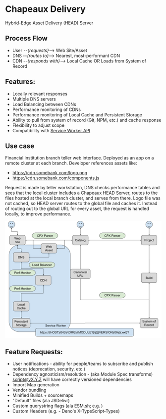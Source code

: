 # Chapeaux Delivery
Hybrid-Edge Asset Delivery (HEAD) Server 

## Process Flow
* User --_{requests}_--> Web Site/Asset
* DNS --_{routes to}_--> Nearest, most-performant CDN
* CDN --_{responds with}_--> Local Cache OR Loads from System of Record

## Features:
* Locally relevant responses
* Multiple DNS servers
* Load Balancing between CDNs
* Performance monitoring of CDNs
* Performance monitoring of Local Cache and Persistent Storage
* Ability to pull from system of record (Git, NPM, etc.) and cache response
* Flexibility to adjust scope
* Compatibility with [Service Worker API](https://developer.mozilla.org/en-US/docs/Web/API/Service_Worker_API)

## Use case

Financial institution branch teller web interface. Deployed as an app on a remote cluster at each branch. Developer references assets like:
* https://cdn.somebank.com/logo.png
* https://cdn.somebank.com/components.js

Request is made by teller workstation, DNS checks performance tables and sees that the local cluster includes a Chapeaux HEAD Server, routes to the files hosted at the local branch cluster, and serves from there. Logo file was not cached, so HEAD server routes to the global file and caches it. Instead of routing out to the global URL for every asset, the request is handled locally, to improve performance.

![Architecture Diagram](chapeaux-delivery.svg)

## Feature Requests:
* User notifications - ability for people/teams to subscribe and publish notices (deprecation, security, etc.)
* Dependency agnosticism/resolution - (aka Module Spec transforms) script@vX.Y.Z will have correctly versioned dependencies
* Import Map generation
* Vendor bundling
* Minified Builds + sourcemaps
* "Default" files (ala JSDelivr)
* Custom querystring flags (ala ESM.sh; e.g. )
* Custom Headers (e.g. - Deno's X-TypeScript-Types)

